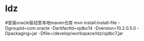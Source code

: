 # ldz
#安装oracle驱动至本地maven仓库
mvn install:install-file -DgroupId=com.oracle -DartifactId=ojdbc14 -Dversion=10.2.0.5.0 -Dpackaging=jar -Dfile=/develop/workspace/ldz/ojdbc7.jar